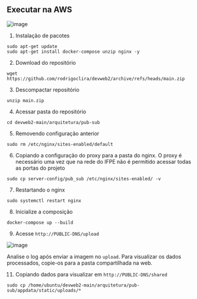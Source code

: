 ## Executar na AWS

![image](https://user-images.githubusercontent.com/276077/162766448-13e0ebe8-8325-4e32-a8d7-5deff7744c10.png)


1. Instalação de pacotes
```
sudo apt-get update
sudo apt-get install docker-compose unzip nginx -y
```


2. Download do repositório
```
wget  https://github.com/rodrigoclira/devweb2/archive/refs/heads/main.zip
```

3. Descompactar repositório
```
unzip main.zip
```

4. Acessar pasta do repositório
```
cd devweb2-main/arquitetura/pub-sub
```

5. Removendo configuração anterior
```
sudo rm /etc/nginx/sites-enabled/default
```

6. Copiando a configuração do proxy para a pasta do nginx. O proxy é necessário uma vez que na rede do IFPE não é permitido acessar todas as portas do projeto
```
sudo cp server-config/pub_sub /etc/nginx/sites-enabled/ -v
```

7. Restartando o nginx
```
sudo systemctl restart nginx
```

8. Inicialize a composição
```
docker-compose up --build
```
9. Acesse `http://PUBLIC-DNS/upload`

![image](https://github.com/user-attachments/assets/0a98eb67-4195-48f8-bbd9-2440f06abe3a)

Analise o log após enviar a imagem no `upload`. 
Para visualizar os dados processados, copie-os para a pasta compartilhada na web.

11. Copiando dados para visualizar em `http://PUBLIC-DNS/shared`
```
sudo cp /home/ubuntu/devweb2-main/arquitetura/pub-sub/appdata/static/uploads/* 
```

